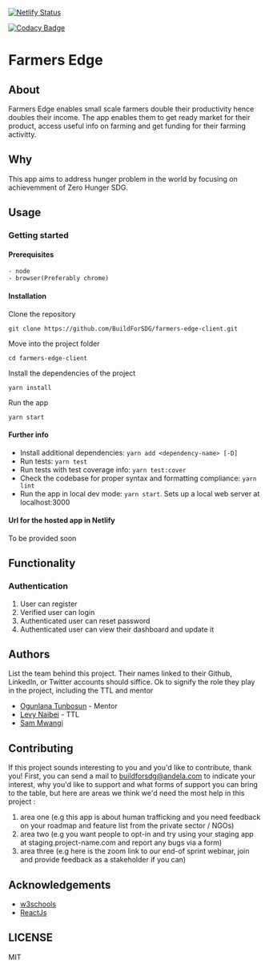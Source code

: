 [![Netlify Status](https://api.netlify.com/api/v1/badges/bc2c152f-411d-47ef-bd7d-b19d5460620f/deploy-status)](https://app.netlify.com/sites/farmers-edge/deploys)

[![Codacy Badge](https://api.codacy.com/project/badge/Grade/eb59be9bdd5d4b40ad1210174384499e)](https://app.codacy.com/gh/BuildForSDG/farmers-edge-client?utm_source=github.com&utm_medium=referral&utm_content=BuildForSDG/farmers-edge-client&utm_campaign=Badge_Grade_Settings)

# Farmers Edge

## About

Farmers Edge enables small scale farmers double their productivity hence doubles their income.
The app enables them to get ready market for their product, access useful info on farming and get funding for their farming activitty.

## Why

This app aims to address hunger problem in the world by focusing on achievemment of Zero Hunger SDG.

## Usage

### Getting started

#### Prerequisites

```
- node
- browser(Preferably chrome)
```

#### Installation

Clone the repository

```
git clone https://github.com/BuildForSDG/farmers-edge-client.git
```

Move into the project folder

```
cd farmers-edge-client
```

Install the dependencies of the project

```
yarn install
```

Run the app

```
yarn start
```
#### Further info

- Install additional dependencies: `yarn add <dependency-name> [-D]`
- Run tests: `yarn test`
- Run tests with test coverage info: `yarn test:cover`
- Check the codebase for proper syntax and formatting compliance: `yarn lint`
- Run the app in local dev mode: `yarn start`. Sets up a local web server at localhost:3000

#### Url for the hosted app in Netlify

To be provided soon

## Functionality

### Authentication

1. User can register
2. Verified user can login
3. Authenticated user can reset password
4. Authenticated user can view their dashboard and update it

## Authors

List the team behind this project. Their names linked to their Github, LinkedIn, or Twitter accounts should siffice. Ok to signify the role they play in the project, including the TTL and mentor

* [Ogunlana Tunbosun](https://github.com/bosunogunlana) - Mentor
* [Levy Naibei](https://github.com/Levy-Naibei) - TTL
* [Sam Mwangi](https://github.com/SAWAMWA)

## Contributing
If this project sounds interesting to you and you'd like to contribute, thank you!
First, you can send a mail to buildforsdg@andela.com to indicate your interest, why you'd like to support and what forms of support you can bring to the table, but here are areas we think we'd need the most help in this project :
1.  area one (e.g this app is about human trafficking and you need feedback on your roadmap and feature list from the private sector / NGOs)
2.  area two (e.g you want people to opt-in and try using your staging app at staging.project-name.com and report any bugs via a form)
3.  area three (e.g here is the zoom link to our end-of sprint webinar, join and provide feedback as a stakeholder if you can)

## Acknowledgements

* [w3schools](https://www.w3schools.com/)
* [ReactJs](https://reactjs.org/docs/getting-started.html)

## LICENSE
MIT
